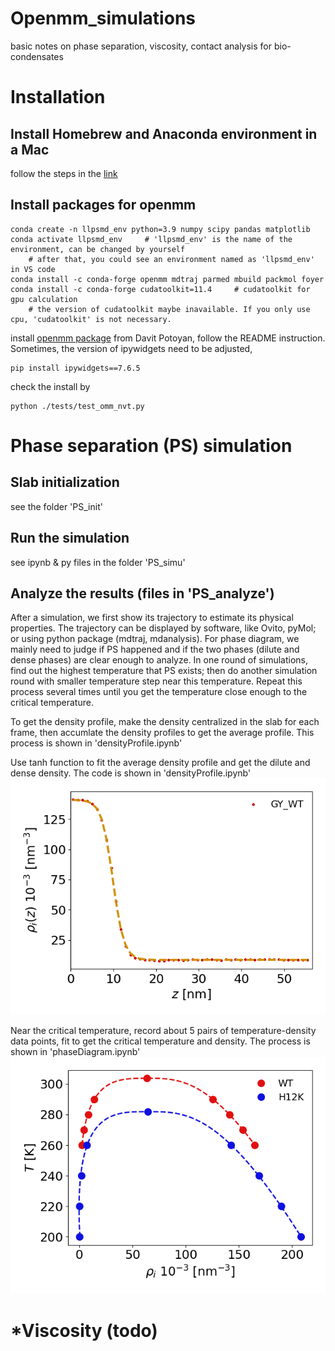 # Openmm_simulations
basic notes on phase separation, viscosity, contact analysis for bio-condensates

# Installation
## Install Homebrew and Anaconda environment in a Mac
follow the steps in the [link](https://gist.github.com/ryanorsinger/7d89ad58901b5590ec3e1f23d7b9f887)
## Install packages for openmm
```
conda create -n llpsmd_env python=3.9 numpy scipy pandas matplotlib
conda activate llpsmd_env     # 'llpsmd_env' is the name of the environment, can be changed by yourself
    # after that, you could see an environment named as 'llpsmd_env' in VS code
conda install -c conda-forge openmm mdtraj parmed mbuild packmol foyer
conda install -c conda-forge cudatoolkit=11.4     # cudatoolkit for gpu calculation
    # the version of cudatoolkit maybe inavailable. If you only use cpu, 'cudatoolkit' is not necessary.
```
install [openmm package](https://github.com/PotoyanGroup/llpsmd) from Davit Potoyan, follow the README instruction.
Sometimes, the version of ipywidgets need to be adjusted,
```
pip install ipywidgets==7.6.5  
```
check the install by
```
python ./tests/test_omm_nvt.py
```

# Phase separation (PS) simulation

## Slab initialization
see the folder 'PS_init'

## Run the simulation
see ipynb & py files in the folder 'PS_simu'

## Analyze the results (files in 'PS_analyze')
After a simulation, we first show its trajectory to estimate its physical properties. The trajectory can be displayed by software, like Ovito, pyMol; or using python package (mdtraj, mdanalysis). 
For phase diagram, we mainly need to judge if PS happened and if the two phases (dilute and dense phases) are clear enough to analyze. In one round of simulations, find out the highest temperature that PS exists; then do another simulation round with smaller temperature step near this temperature. Repeat this process several times until you get the temperature close enough to the critical temperature.

To get the density profile, make the density centralized in the slab for each frame, then accumlate the density profiles to get the average profile. This process is shown in 'densityProfile.ipynb'

Use tanh function to fit the average density profile and get the dilute and dense density. The code is shown in 'densityProfile.ipynb'
![alt text](https://github.com/Albizzia90/openmm_simulations/blob/main/PS_analyze/densZ_fit.png?raw=true)

Near the critical temperature, record about 5 pairs of temperature-density data points, fit to get the critical temperature and density. The process is shown in 'phaseDiagram.ipynb'
![alt text](https://github.com/Albizzia90/openmm_simulations/blob/main/PS_analyze/phaseDiag_dens.png?raw=true)
# *Viscosity (todo)


